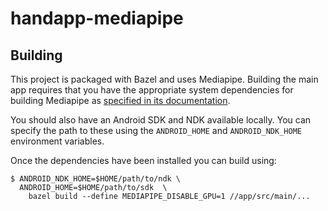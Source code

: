 # handapp-mediapipe

## Building

This project is packaged with Bazel and uses Mediapipe. Building the main app requires that you have the appropriate system dependencies for building Mediapipe as [specified in its documentation](https://google.github.io/mediapipe/getting_started/install.html).

You should also have an Android SDK and NDK available locally. You can specify
the path to these using the `ANDROID_HOME` and `ANDROID_NDK_HOME` environment
variables. 

Once the dependencies have been installed you can build using:

```shell
$ ANDROID_NDK_HOME=$HOME/path/to/ndk \
  ANDROID_HOME=$HOME/path/to/sdk  \
    bazel build --define MEDIAPIPE_DISABLE_GPU=1 //app/src/main/...
```
